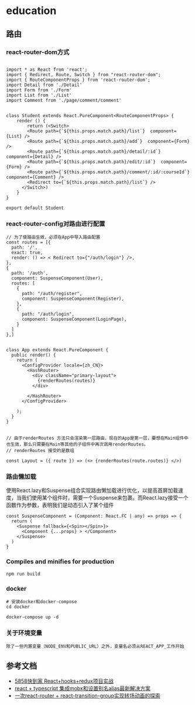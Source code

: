 # education

## 路由

### react-router-dom方式
```tsx

import * as React from 'react';
import { Redirect, Route, Switch } from "react-router-dom";
import { RouteComponentProps } from 'react-router-dom';
import Detail from './Detail'
import Form from './Form'
import List from './List'
import Comment from './page/comment/comment'


class Student extends React.PureComponent<RouteComponentProps> {
    render () {
        return (<Switch>
        <Route path={`${this.props.match.path}/list`}  component={List} />
        <Route path={`${this.props.match.path}/add`}  component={Form} />
        <Route path={`${this.props.match.path}/detail/:id`}  component={Detail} />
        <Route path={`${this.props.match.path}/edit/:id`}  component={Form} />
        <Route path={`${this.props.match.path}/comment/:id/:courseId`}  component={Comment} />
        <Redirect to={`${this.props.match.path}/list`} />
      </Switch>)
    }
}

export default Student
```


### react-router-config对路由进行配置

```tsx
// 为了使路由生效，必须在App中导入路由配置
const routes = [{
  path: '/',
  exact: true,
  render: () => < Redirect to={"/auth/login"} />,
},
{
  path: '/auth',
  component: SuspenseComponent(User),
  routes: [
    {
      path: "/auth/register",
      component: SuspenseComponent(Register),
    },
    {
      path: "/auth/login",
      component: SuspenseComponent(LoginPage),
    }
  ]
},]


class App extends React.PureComponent {
  public render() {
    return (
      <ConfigProvider locale={zh_CN}>
        <HashRouter>
          <div className="primary-layout">
            {renderRoutes(routes)}
          </div>

        </HashRouter>
      </ConfigProvider>

    );
  }
}


// 由于renderRoutes 方法只会渲染第一层路由，现在的App是第一层，要想在Main组件中也生效，那么只需要在Main等其他的子组件中再次调用renderRoutes。
// renderRoutes 接受的是数组

const Layout = ({ route }) => (<> {renderRoutes(route.routes)} </>)
```

### 路由懒加载
使用React.lazy和Suspense组合实现路由懒加载进行优化，以提高首屏加载速度，当我们使用某个组件时，需要一个Suspense来包裹。而React.lazy接受一个函数作为参数，表明我们是动态引入了某个组件

```tsx
const SuspenseComponent = (Component: React.FC | any) => props => {
  return (
    <Suspense fallback={<Spin></Spin>}>
      <Component {...props} > </Component>
    </Suspense>
  )
}
```

### Compiles and minifies for production
```
npm run build
```


### docker
```
# 安装docker和docker-compose
cd docker

docker-compose up -d

```
### 关于环境变量
```
除了一些内置变量（NODE_ENV和PUBLIC_URL）之外，变量名必须从REACT_APP_工作开始
```
## 参考文档
- [5858快到家 React+hooks+redux项目实战](https://juejin.im/post/6865495375382806535)
- [react + typescript 集成mobx和设置别名alias最新解决方案](https://blog.csdn.net/chrislincp/article/details/97312235)
- [一次react-router + react-transition-group实现转场动画的探索](https://juejin.im/post/6844903818073899022)
